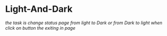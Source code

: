 # Light-And-Dark
 _the task is change status page from light to Dark or from Dark to light 
when click on button the exiting in page_
